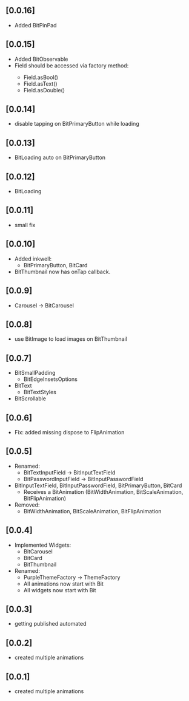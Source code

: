 
## [0.0.16]
- Added BitPinPad 

## [0.0.15]
- Added BitObservable
- Field<T> should be accessed via factory method:
  - Field.asBool()
  - Field.asText()
  - Field.asDouble() 

## [0.0.14]
- disable tapping on BitPrimaryButton while loading

## [0.0.13]
- BitLoading auto on BitPrimaryButton

## [0.0.12]
- BitLoading

## [0.0.11]
- small fix

## [0.0.10]
- Added inkwell:
  - BitPrimaryButton, BitCard
- BitThumbnail now has onTap callback.

## [0.0.9]
- Carousel -> BitCarousel

## [0.0.8]
- use BitImage to load images on BitThumbnail

## [0.0.7]
- BitSmallPadding
  - BitEdgeInsetsOptions
- BitText
  - BitTextStyles
- BitScrollable

## [0.0.6]
- Fix: added missing dispose to FlipAnimation

## [0.0.5]
- Renamed:
  - BitTextInputField -> BitInputTextField
  - BitPasswordInputField -> BitInputPasswordField
- BitInputTextField, BitInputPasswordField, BitPrimaryButton, BitCard
  - Receives a BitAnimation (BitWidthAnimation, BitScaleAnimation, BitFlipAnimation)
- Removed:
  - BitWidthAnimation, BitScaleAnimation, BitFlipAnimation

## [0.0.4] 
- Implemented Widgets:
  - BitCarousel
  - BitCard
  - BitThumbnail
- Renamed:
  - PurpleThemeFactory -> ThemeFactory
  - All animations now start with Bit
  - All widgets now start with Bit 

## [0.0.3] 
- getting published automated

## [0.0.2] 
- created multiple animations

## [0.0.1] 
- created multiple animations

